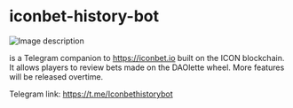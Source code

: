 # iconbet-history-bot

![Image description](https://cdn5.telesco.pe/file/ZQ1NNd-lUN6hIJj5RcbYhzKvwrXhWjQNLGrizXnUNWzzBetB_-zRwe96u2xsoRcbovq-zmCsOsIRkJ3vaYR1wBK_JrS_Gm3LK2VSkAT0PJsBn6DmBdYQgvOVdl0oaDTcuQy_NQrUVcmVDI8v8cDyGKdq0DHdji71xNioK3BGLa_6e_iEZENgqv5ovRwL77MfIK86lFQaRndj1y8vKYvfLn84Je7Fj1wdCvCeyawHIRgrfASaMNdW7sx_bXbgL3PYYnAXwiCS_SzruI_zFT41nIdVfh30YBn-uuvKjZntnXqJiv_Sh0OxrSpag4Y_Tl53mCCdImDWYo4igi6cprbw9g.jpg) 

is a Telegram companion to https://iconbet.io built on the ICON blockchain.
It allows players to review bets made on the DAOlette wheel. More features will be released overtime.

Telegram link: https://t.me/Iconbethistorybot
